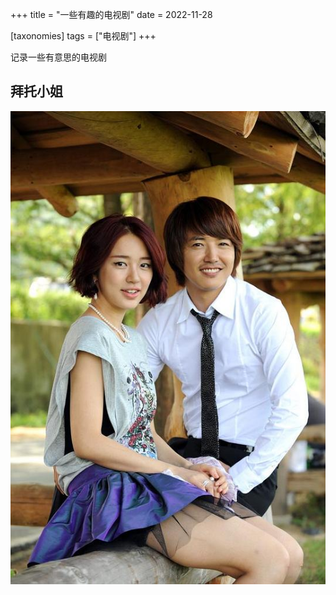 +++
title = "一些有趣的电视剧"
date = 2022-11-28

[taxonomies]
tags = ["电视剧"]
+++

记录一些有意思的电视剧

<!-- more -->

## 拜托小姐

![Lady Castle](/tv/lady-castle.jpg "Lady Castle")
